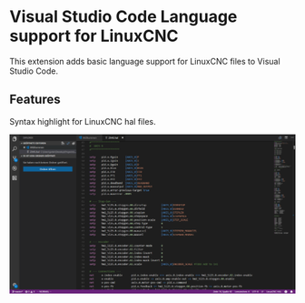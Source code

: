 # Visual Studio Code Language support for LinuxCNC

This extension adds basic language support for LinuxCNC files to Visual Studio Code.

## Features

Syntax highlight for LinuxCNC hal files.

![HAL File Syntax](images/hal-syntax.png)

